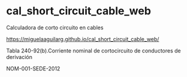 # cal_short_circuit_cable_web
Calculadora de corto circuito en cables

https://miguelaaguilarg.github.io/cal_short_circuit_cable_web/

Tabla 240-92(b).Corriente nominal de cortocircuito de conductores de derivación

NOM-001-SEDE-2012
